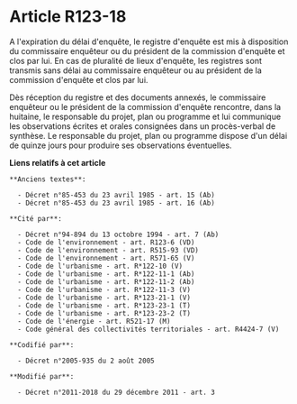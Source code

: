 # Article R123-18

A l'expiration du délai d'enquête, le registre d'enquête est mis à disposition du commissaire enquêteur ou du président de la
commission d'enquête et clos par lui. En cas de pluralité de lieux d'enquête, les registres sont transmis sans délai au
commissaire enquêteur ou au président de la commission d'enquête et clos par lui. 

Dès réception du registre et des documents annexés, le commissaire enquêteur ou le président de la commission d'enquête
rencontre, dans la huitaine, le responsable du projet, plan ou programme et lui communique les observations écrites et orales
consignées dans un procès-verbal de synthèse. Le responsable du projet, plan ou programme dispose d'un délai de quinze jours
pour produire ses observations éventuelles.

**Liens relatifs à cet article**

	**Anciens textes**:

	  - Décret n°85-453 du 23 avril 1985 - art. 15 (Ab)
	  - Décret n°85-453 du 23 avril 1985 - art. 16 (Ab)

	**Cité par**:

	  - Décret n°94-894 du 13 octobre 1994 - art. 7 (Ab)
	  - Code de l'environnement - art. R123-6 (VD)
	  - Code de l'environnement - art. R515-93 (VD)
	  - Code de l'environnement - art. R571-65 (V)
	  - Code de l'urbanisme - art. R*122-10 (V)
	  - Code de l'urbanisme - art. R*122-11-1 (Ab)
	  - Code de l'urbanisme - art. R*122-11-2 (Ab)
	  - Code de l'urbanisme - art. R*122-11-3 (V)
	  - Code de l'urbanisme - art. R*123-21-1 (V)
	  - Code de l'urbanisme - art. R*123-23-1 (T)
	  - Code de l'urbanisme - art. R*123-23-2 (T)
	  - Code de l'énergie - art. R521-17 (M)
	  - Code général des collectivités territoriales - art. R4424-7 (V)

	**Codifié par**:

	  - Décret n°2005-935 du 2 août 2005

	**Modifié par**:

	  - Décret n°2011-2018 du 29 décembre 2011 - art. 3
